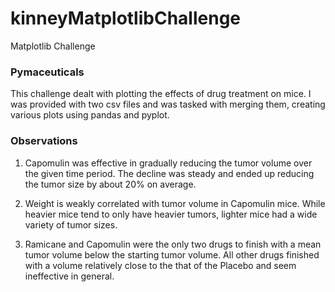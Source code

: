 # kinneyMatplotlibChallenge
Matplotlib Challenge

### Pymaceuticals

This challenge dealt with plotting the effects of drug treatment on mice. I was provided with two csv files and was tasked with merging them, creating various plots using pandas and pyplot.

### Observations

1) Capomulin was effective in gradually reducing the tumor volume over the given time period. The decline was steady and ended up reducing the tumor size by about 20% on average. 

2) Weight is weakly correlated with tumor volume in Capomulin mice. While heavier mice tend to only have heavier tumors, lighter mice had a wide variety of tumor sizes. 

3) Ramicane and Capomulin were the only two drugs to finish with a mean tumor volume below the starting tumor volume. All other drugs finished with a volume relatively close to the that of the Placebo and seem ineffective in general.